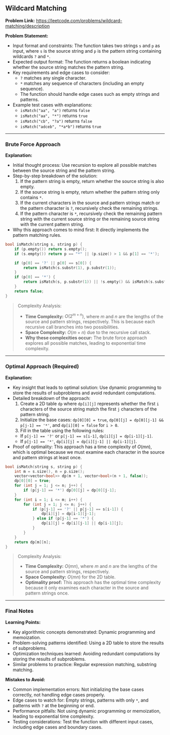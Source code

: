 ## Wildcard Matching
**Problem Link:** https://leetcode.com/problems/wildcard-matching/description

**Problem Statement:**
- Input format and constraints: The function takes two strings `s` and `p` as input, where `s` is the source string and `p` is the pattern string containing wildcards `?` and `*`.
- Expected output format: The function returns a boolean indicating whether the source string matches the pattern string.
- Key requirements and edge cases to consider: 
  - `?` matches any single character.
  - `*` matches any sequence of characters (including an empty sequence).
  - The function should handle edge cases such as empty strings and patterns.
- Example test cases with explanations:
  - `isMatch("aa", "a")` returns `false`
  - `isMatch("aa", "*")` returns `true`
  - `isMatch("cb", "?a")` returns `false`
  - `isMatch("adceb", "*a*b")` returns `true`

---

### Brute Force Approach
**Explanation:**
- Initial thought process: Use recursion to explore all possible matches between the source string and the pattern string.
- Step-by-step breakdown of the solution:
  1. If the pattern string is empty, return whether the source string is also empty.
  2. If the source string is empty, return whether the pattern string only contains `*`.
  3. If the current characters in the source and pattern strings match or the pattern character is `?`, recursively check the remaining strings.
  4. If the pattern character is `*`, recursively check the remaining pattern string with the current source string or the remaining source string with the current pattern string.
- Why this approach comes to mind first: It directly implements the pattern matching rules.

```cpp
bool isMatch(string s, string p) {
    if (p.empty()) return s.empty();
    if (s.empty()) return p == "*" || (p.size() > 1 && p[1] == '*');

    if (p[0] == '?' || p[0] == s[0]) {
        return isMatch(s.substr(1), p.substr(1));
    }
    if (p[0] == '*') {
        return isMatch(s, p.substr(1)) || !s.empty() && isMatch(s.substr(1), p);
    }
    return false;
}
```

> Complexity Analysis:
> - **Time Complexity:** $O(2^{m+n})$, where $m$ and $n$ are the lengths of the source and pattern strings, respectively. This is because each recursive call branches into two possibilities.
> - **Space Complexity:** $O(m+n)$ due to the recursive call stack.
> - **Why these complexities occur:** The brute force approach explores all possible matches, leading to exponential time complexity.

---

### Optimal Approach (Required)
**Explanation:**
- Key insight that leads to optimal solution: Use dynamic programming to store the results of subproblems and avoid redundant computations.
- Detailed breakdown of the approach:
  1. Create a 2D table `dp` where `dp[i][j]` represents whether the first `i` characters of the source string match the first `j` characters of the pattern string.
  2. Initialize the base cases: `dp[0][0] = true`, `dp[0][j] = dp[0][j-1] && p[j-1] == '*'`, and `dp[i][0] = false` for `i > 0`.
  3. Fill in the table using the following rules:
    - If `p[j-1] == '?'` or `p[j-1] == s[i-1]`, `dp[i][j] = dp[i-1][j-1]`.
    - If `p[j-1] == '*'`, `dp[i][j] = dp[i][j-1] || dp[i-1][j]`.
- Proof of optimality: This approach has a time complexity of $O(mn)$, which is optimal because we must examine each character in the source and pattern strings at least once.

```cpp
bool isMatch(string s, string p) {
    int m = s.size(), n = p.size();
    vector<vector<bool>> dp(m + 1, vector<bool>(n + 1, false));
    dp[0][0] = true;
    for (int j = 1; j <= n; j++) {
        if (p[j-1] == '*') dp[0][j] = dp[0][j-1];
    }
    for (int i = 1; i <= m; i++) {
        for (int j = 1; j <= n; j++) {
            if (p[j-1] == '?' || p[j-1] == s[i-1]) {
                dp[i][j] = dp[i-1][j-1];
            } else if (p[j-1] == '*') {
                dp[i][j] = dp[i][j-1] || dp[i-1][j];
            }
        }
    }
    return dp[m][n];
}
```

> Complexity Analysis:
> - **Time Complexity:** $O(mn)$, where $m$ and $n$ are the lengths of the source and pattern strings, respectively.
> - **Space Complexity:** $O(mn)$ for the 2D table.
> - **Optimality proof:** This approach has the optimal time complexity because it only examines each character in the source and pattern strings once.

---

### Final Notes

**Learning Points:**
- Key algorithmic concepts demonstrated: Dynamic programming and memoization.
- Problem-solving patterns identified: Using a 2D table to store the results of subproblems.
- Optimization techniques learned: Avoiding redundant computations by storing the results of subproblems.
- Similar problems to practice: Regular expression matching, substring matching.

**Mistakes to Avoid:**
- Common implementation errors: Not initializing the base cases correctly, not handling edge cases properly.
- Edge cases to watch for: Empty strings, patterns with only `*`, and patterns with `?` at the beginning or end.
- Performance pitfalls: Not using dynamic programming or memoization, leading to exponential time complexity.
- Testing considerations: Test the function with different input cases, including edge cases and boundary cases.